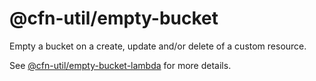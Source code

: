 # @cfn-util/empty-bucket

Empty a bucket on a create, update and/or delete of a custom resource.

See [@cfn-util/empty-bucket-lambda](https://github.com/futurematik/cloudformation-utils/packages/empty-bucket-lambda/README.md) for more details.
